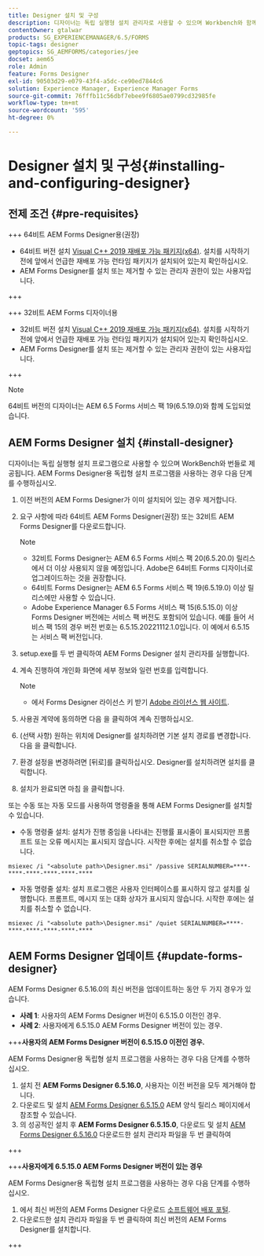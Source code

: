 ```yaml
---
title: Designer 설치 및 구성
description: 디자이너는 독립 실행형 설치 관리자로 사용할 수 있으며 Workbench와 함께 번들로 제공됩니다. 독립형 Designer를 설치하는 방법에 대해 알아봅니다.
contentOwner: gtalwar
products: SG_EXPERIENCEMANAGER/6.5/FORMS
topic-tags: designer
geptopics: SG_AEMFORMS/categories/jee
docset: aem65
role: Admin
feature: Forms Designer
exl-id: 90503d29-e079-43f4-a5dc-ce90ed7844c6
solution: Experience Manager, Experience Manager Forms
source-git-commit: 76fffb11c56dbf7ebee9f6805ae0799cd32985fe
workflow-type: tm+mt
source-wordcount: '595'
ht-degree: 0%

---
```


# Designer 설치 및 구성{#installing-and-configuring-designer}

## 전제 조건 {#pre-requisites}

+++ 64비트 AEM Forms Designer용(권장)

* 64비트 버전 설치  [Visual C++ 2019 재배포 가능 패키지(x64)](https://learn.microsoft.com/en-us/cpp/windows/latest-supported-vc-redist?view=msvc-170). 설치를 시작하기 전에 앞에서 언급한 재배포 가능 런타임 패키지가 설치되어 있는지 확인하십시오.
* AEM Forms Designer를 설치 또는 제거할 수 있는 관리자 권한이 있는 사용자입니다.

+++

+++ 32비트 AEM Forms 디자이너용

* 32비트 버전 설치  [Visual C++ 2019 재배포 가능 패키지(x64)](https://learn.microsoft.com/en-us/cpp/windows/latest-supported-vc-redist?view=msvc-170). 설치를 시작하기 전에 앞에서 언급한 재배포 가능 런타임 패키지가 설치되어 있는지 확인하십시오.
* AEM Forms Designer를 설치 또는 제거할 수 있는 관리자 권한이 있는 사용자입니다.

+++

>[!NOTE]
>
> 64비트 버전의 디자이너는 AEM 6.5 Forms 서비스 팩 19(6.5.19.0)와 함께 도입되었습니다.



## AEM Forms Designer 설치 {#install-designer}

디자이너는 독립 실행형 설치 프로그램으로 사용할 수 있으며 WorkBench와 번들로 제공됩니다. AEM Forms Designer용 독립형 설치 프로그램을 사용하는 경우 다음 단계를 수행하십시오.

1. 이전 버전의 AEM Forms Designer가 이미 설치되어 있는 경우 제거합니다.
1. 요구 사항에 따라 64비트 AEM Forms Designer(권장) 또는 32비트 AEM Forms Designer를 다운로드합니다.

   >[!NOTE]
   > 
   >* 32비트 Forms Designer는 AEM 6.5 Forms 서비스 팩 20(6.5.20.0) 릴리스에서 더 이상 사용되지 않을 예정입니다. Adobe은 64비트 Forms 디자이너로 업그레이드하는 것을 권장합니다.
   >* 64비트 Forms Designer는 AEM 6.5 Forms 서비스 팩 19(6.5.19.0) 이상 릴리스에만 사용할 수 있습니다.
   >* Adobe Experience Manager 6.5 Forms 서비스 팩 15(6.5.15.0) 이상 Forms Designer 버전에는 서비스 팩 버전도 포함되어 있습니다. 예를 들어 서비스 팩 15의 경우 버전 번호는 6.5.15.20221112.1.0입니다. 이 예에서 6.5.15는 서비스 팩 버전입니다.

1. setup.exe를 두 번 클릭하여 AEM Forms Designer 설치 관리자를 실행합니다.
1. 계속 진행하여 개인화 화면에 세부 정보와 일련 번호를 입력합니다.

   >[!NOTE]
   >
   >* 에서 Forms Designer 라이선스 키 받기 [Adobe 라이선스 웹 사이트](https://licensing.adobe.com/).

1. 사용권 계약에 동의하면 다음 을 클릭하여 계속 진행하십시오.
1. (선택 사항) 원하는 위치에 Designer를 설치하려면 기본 설치 경로를 변경합니다. 다음 을 클릭합니다.
1. 환경 설정을 변경하려면 [뒤로]를 클릭하십시오. Designer를 설치하려면 설치를 클릭합니다.
1. 설치가 완료되면 마침 을 클릭합니다.

또는 수동 또는 자동 모드를 사용하여 명령줄을 통해 AEM Forms Designer를 설치할 수 있습니다.

* 수동 명령줄 설치: 설치가 진행 중임을 나타내는 진행률 표시줄이 표시되지만 프롬프트 또는 오류 메시지는 표시되지 않습니다. 시작한 후에는 설치를 취소할 수 없습니다.

```shell
msiexec /i "<absolute path>\Designer.msi" /passive SERIALNUMBER=****-****-****-****-****-****
```

* 자동 명령줄 설치: 설치 프로그램은 사용자 인터페이스를 표시하지 않고 설치를 실행합니다. 프롬프트, 메시지 또는 대화 상자가 표시되지 않습니다. 시작한 후에는 설치를 취소할 수 없습니다.

```shell
msiexec /i "<absolute path>\Designer.msi" /quiet SERIALNUMBER=****-****-****-****-****-****
```

## AEM Forms Designer 업데이트 {#update-forms-designer}

AEM Forms Designer 6.5.16.0의 최신 버전을 업데이트하는 동안 두 가지 경우가 있습니다.

* **사례 1**: 사용자의 AEM Forms Designer 버전이 6.5.15.0 이전인 경우.
* **사례 2**: 사용자에게 6.5.15.0 AEM Forms Designer 버전이 있는 경우.

+++**사용자의 AEM Forms Designer 버전이 6.5.15.0 이전인 경우.**

AEM Forms Designer용 독립형 설치 프로그램을 사용하는 경우 다음 단계를 수행하십시오.

1. 설치 전 **AEM Forms Designer 6.5.16.0**, 사용자는 이전 버전을 모두 제거해야 합니다.
1. 다운로드 및 설치 [AEM Forms Designer 6.5.15.0](https://experienceleague.adobe.com/docs/experience-manager-release-information/aem-release-updates/forms-updates/aem-forms-releases.html) AEM 양식 릴리스 페이지에서 참조할 수 있습니다.
1. 의 성공적인 설치 후 **AEM Forms Designer 6.5.15.0**, 다운로드 및 설치 [AEM Forms Designer 6.5.16.0](https://experienceleague.adobe.com/docs/experience-manager-release-information/aem-release-updates/forms-updates/aem-forms-releases.html) 다운로드한 설치 관리자 파일을 두 번 클릭하여

+++

+++**사용자에게 6.5.15.0 AEM Forms Designer 버전이 있는 경우**

AEM Forms Designer용 독립형 설치 프로그램을 사용하는 경우 다음 단계를 수행하십시오.
1. 에서 최신 버전의 AEM Forms Designer 다운로드 [소프트웨어 배포 포털](https://experienceleague.adobe.com/docs/experience-manager-release-information/aem-release-updates/forms-updates/aem-forms-releases.html).
1. 다운로드한 설치 관리자 파일을 두 번 클릭하여 최신 버전의 AEM Forms Designer를 설치합니다.

+++